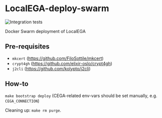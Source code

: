 # LocalEGA-deploy-swarm
![Integration tests](https://github.com/neicnordic/LocalEGA-deploy-swarm/workflows/Integration%20tests/badge.svg)

Docker Swarm deployment of LocalEGA

## Pre-requisites

- `mkcert` (https://github.com/FiloSottile/mkcert)
- `crypt4gh` (https://github.com/elixir-oslo/crypt4gh)
- `j2cli` (https://github.com/kolypto/j2cli)

## How-to

`make bootstrap deploy` (CEGA-related env-vars should be set manually, e.g. `CEGA_CONNECTION`)

Cleaning up: `make rm purge`.
